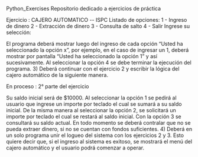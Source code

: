 Python_Exercises
Repositorio dedicado a ejercicios de práctica

Ejercicio :
CAJERO AUTOMATICO    -- ISPC
Listado de opciones:
1 - Ingreso de dinero
2 - Extracción de dinero
3 - Consulta de salto
4 - Salir
Ingrese su selección: 

El programa deberá mostrar luego del ingreso de cada opción “Usted ha seleccionado la opción x”, por ejemplo, en el caso de ingresar un 1, deberá mostrar por pantalla “Usted ha seleccionado la opción 1” 
y así sucesivamente. Al seleccionar la opción 4 se debe terminar la ejecución del programa.
3) Deberá continuar con el ejercicio 2 y escribir la lógica del cajero automático de la siguiente manera.

En proceso : 
2° parte del ejercicio

Su saldo inicial será de $10000.
Al seleccionar la opción 1 se pedirá al usuario que ingrese un importe por teclado el cual se sumará a su saldo inicial.
De la misma manera al seleccionar la opción 2, se solicitará un importe por teclado el cual se restará al saldo inicial.
Con la opción 3 se consultará su saldo actual.
En todo momento se deberá contralar que no se pueda extraer dinero, si no se cuentan con fondos suficientes.
4) Deberá en un solo programa unir el logueo del sistema con los ejercicios 2 y 3. Esto quiere decir que, si el ingreso al sistema es exitoso, se mostrará el menú del cajero automático y el usuario podrá comenzar a operar.
